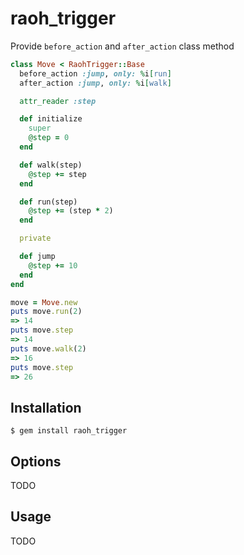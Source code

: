 # raoh_trigger
Provide `before_action` and `after_action` class method

```ruby
class Move < RaohTrigger::Base
  before_action :jump, only: %i[run]
  after_action :jump, only: %i[walk]

  attr_reader :step

  def initialize
    super
    @step = 0
  end

  def walk(step)
    @step += step
  end

  def run(step)
    @step += (step * 2)
  end

  private

  def jump
    @step += 10
  end
end

move = Move.new
puts move.run(2)
=> 14
puts move.step
=> 14
puts move.walk(2)
=> 16
puts move.step
=> 26
```

## Installation

```console
$ gem install raoh_trigger
```

## Options

TODO

## Usage

TODO